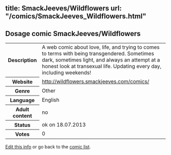 title: SmackJeeves/Wildflowers
url: "/comics/SmackJeeves_Wildflowers.html"
---
Dosage comic SmackJeeves/Wildflowers
-----------------------------------------

<p id="msg"></p>
<script type="text/javascript">
if (window.location.search === '?edit_info_mail=sent_ok') {
  var elem = document.getElementById("msg");
  elem.innerHTML = 'Edited information sucessfully sent for review, which is usually done daily. Thanks!';
  elem.className = 'ok';
}
</script>
<table class="comicinfo">
<tr>
<th>Description</th><td>A web comic about love, life, and trying to comes to terms with being transgendered. Sometimes dark, sometimes light, and always an attempt at a honest look at transexual life. Updating every day, including weekends!</td>
</tr>
<tr>
<th>Website</th><td><a href="http://wildflowers.smackjeeves.com/comics/">http://wildflowers.smackjeeves.com/comics/</a></td>
</tr>
<tr>
<th>Genre</th><td>Other</td>
</tr>
<tr>
<th>Language</th><td>English</td>
</tr>
<tr>
<th>Adult content</th><td>no</td>
</tr>
<tr>
<th>Status</th><td>ok on 18.07.2013</td>
</tr>
<tr>
<th>Votes</th><td>0</td>
</tr>
</table>

[Edit this info](SmackJeeves_Wildflowers_edit.html) or go back to the [comic list](../comic-index.html).
